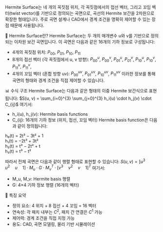 Hermite Surface는 네 개의 꼭짓점 위치, 각 꼭짓점에서의 접선 벡터, 그리고 꼬임 벡터(twist vector)를 기반으로 정의되는 곡면으로, 곡선의 Hermite 보간을 2차원으로 확장한 형태입니다. 주로 곡면 설계나 CAD에서 경계 조건을 명확히 제어할 수 있는 장점 때문에 사용됩니다.

📐 Hermite Surface란?
Hermite Surface는 두 개의 매개변수 u와 v를 기반으로 정의되는 이차원 보간 곡면입니다. 이 곡면은 다음과 같은 16개의 기하 정보로 구성됩니다:
- 4개의 꼭짓점 위치:
$P_{00}$, $P_{01}$, $P_{10}$, $P_{11}$
- 8개의 접선 벡터 (각 꼭짓점에서 u, v 방향):
$P_{00}^u$, $P_{00}^v$, $P_{01}^u$, $P_{01}^v$, $P_{10}^u$, $P_{10}^v$, $P_{11}^u$, $P_{11}^v$,
- 4개의 꼬임 벡터 (혼합 방향 uv):
$P_{00}^{uv}$, $P_{01}^{uv}$, $P_{10}^{uv}$, $P_{11}^{uv}$
이러한 정보를 통해 곡면의 형태와 경계 조건을 직접 제어할 수 있습니다.

📊 수식 구조
Hermite Surface는 다음과 같은 형태의 이중 Hermite 보간식으로 표현됩니다:
$S(u, v) = \sum_{i=0}^{3} \sum_{j=0}^{3} h_i(u) \cdot h_j(v) \cdot C_{ij}$
여기서:
- h_i(u), h_j(v): Hermite basis functions
- C_{ij}: 16개의 기하 정보 (위치, 접선, 꼬임 벡터)
Hermite basis function은 다음과 같이 정의됩니다:

h₀(t) =  2t³ − 3t² + 1  
h₁(t) = −2t³ + 3t²  
h₂(t) =  t³ − 2t² + t  
h₃(t) =  t³ − t²

따라서 전체 곡면은 다음과 같이 행렬 형태로 표현할 수 있습니다:
$S(u, v) = [u^3 \quad u^2 \quad u \quad 1] \cdot M_u \cdot G \cdot M_v^T \cdot [v^3 \quad v^2 \quad v \quad 1]^T$
여기서:
- M_u, M_v: Hermite basis 행렬
- G: 4×4 기하 정보 행렬 (16개의 벡터)

🧠 특징 요약
- 정의 요소: 4 위치 + 8 접선 + 4 꼬임 = 16 벡터
- 연속성: 각 패치 내부는 $C^2$, 패치 간 연결은 $C^1$ 가능
- 제어력: 경계 조건을 직접 지정 가능
- 용도: CAD, 곡면 모델링, 물리 기반 시뮬레이션
